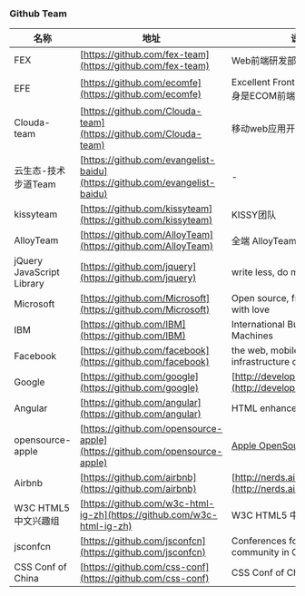 ### Github Team

名称 | 地址 | 说明 | 公司
------ | ------ | ------ | ------
FEX | [https://github.com/fex-team](https://github.com/fex-team) | Web前端研发部 | Baidu
EFE | [https://github.com/ecomfe](https://github.com/ecomfe) | Excellent FrontEnd技术体系，前身是ECOM前端团队 | Baidu
Clouda-team | [https://github.com/Clouda-team](https://github.com/Clouda-team) | 移动web应用开发整体解决方案 | Baidu
云生态-技术步道Team | [https://github.com/evangelist-baidu](https://github.com/evangelist-baidu) | - | Baidu
kissyteam | [https://github.com/kissyteam](https://github.com/kissyteam) | KISSY团队 | AliBaBa
AlloyTeam | [https://github.com/AlloyTeam](https://github.com/AlloyTeam) | 全端 AlloyTeam 团队 | Tencent
jQuery JavaScript Library | [https://github.com/jquery](https://github.com/jquery) | write less, do more | [The jQuery Team](https://jquery.org/team/)
Microsoft | [https://github.com/Microsoft](https://github.com/Microsoft) | Open source, from Microsoft with love | Microsoft
IBM | [https://github.com/IBM](https://github.com/IBM) | International Business Machines | IBM
Facebook | [https://github.com/facebook](https://github.com/facebook) | the web, mobile, big data, & infrastructure communities | Facebook
Google | [https://github.com/google](https://github.com/google) | [http://developers.google.com/](http://developers.google.com/) | Google
Angular | [https://github.com/angular](https://github.com/angular) | HTML enhanced for web apps | Google
opensource-apple | [https://github.com/opensource-apple](https://github.com/opensource-apple) | [Apple OpenSource](http://opensource.apple.com/) | Apple
Airbnb | [https://github.com/airbnb](https://github.com/airbnb) | [http://nerds.airbnb.com/](http://nerds.airbnb.com/) | Airbnb
W3C HTML5 中文兴趣组 | [https://github.com/w3c-html-ig-zh](https://github.com/w3c-html-ig-zh) | W3C HTML5 中文兴趣组 | community
jsconfcn | [https://github.com/jsconfcn](https://github.com/jsconfcn) | Conferences for the JavaScript community in China | community
CSS Conf of China | [https://github.com/css-conf](https://github.com/css-conf) | CSS Conf of China | community